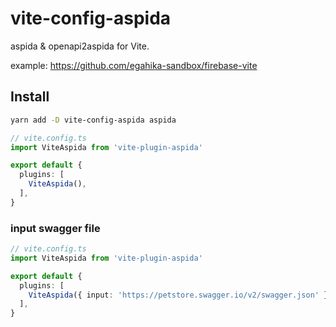 # vite-config-aspida

aspida & openapi2aspida for Vite.

example: <https://github.com/egahika-sandbox/firebase-vite>

## Install

```bash
yarn add -D vite-config-aspida aspida
```

```ts
// vite.config.ts
import ViteAspida from 'vite-plugin-aspida'

export default {
  plugins: [
    ViteAspida(),
  ],
}
```

### input swagger file

```ts
// vite.config.ts
import ViteAspida from 'vite-plugin-aspida'

export default {
  plugins: [
    ViteAspida({ input: 'https://petstore.swagger.io/v2/swagger.json' }),
  ],
}
```

